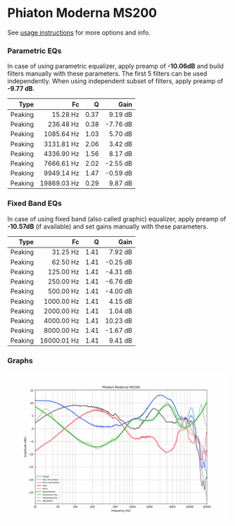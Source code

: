 # Phiaton Moderna MS200
See [usage instructions](https://github.com/jaakkopasanen/AutoEq#usage) for more options and info.

### Parametric EQs
In case of using parametric equalizer, apply preamp of **-10.06dB** and build filters manually
with these parameters. The first 5 filters can be used independently.
When using independent subset of filters, apply preamp of **-9.77 dB**.

| Type    | Fc          |    Q | Gain     |
|--------:|------------:|-----:|---------:|
| Peaking | 15.28 Hz    | 0.37 | 9.19 dB  |
| Peaking | 236.48 Hz   | 0.38 | -7.76 dB |
| Peaking | 1085.64 Hz  | 1.03 | 5.70 dB  |
| Peaking | 3131.81 Hz  | 2.06 | 3.42 dB  |
| Peaking | 4336.90 Hz  | 1.56 | 8.17 dB  |
| Peaking | 7666.61 Hz  | 2.02 | -2.55 dB |
| Peaking | 9949.14 Hz  | 1.47 | -0.59 dB |
| Peaking | 19869.03 Hz | 0.29 | 9.87 dB  |

### Fixed Band EQs
In case of using fixed band (also called graphic) equalizer, apply preamp of **-10.57dB**
(if available) and set gains manually with these parameters.

| Type    | Fc          |    Q | Gain     |
|--------:|------------:|-----:|---------:|
| Peaking | 31.25 Hz    | 1.41 | 7.92 dB  |
| Peaking | 62.50 Hz    | 1.41 | -0.25 dB |
| Peaking | 125.00 Hz   | 1.41 | -4.31 dB |
| Peaking | 250.00 Hz   | 1.41 | -6.76 dB |
| Peaking | 500.00 Hz   | 1.41 | -4.00 dB |
| Peaking | 1000.00 Hz  | 1.41 | 4.15 dB  |
| Peaking | 2000.00 Hz  | 1.41 | 1.04 dB  |
| Peaking | 4000.00 Hz  | 1.41 | 10.23 dB |
| Peaking | 8000.00 Hz  | 1.41 | -1.67 dB |
| Peaking | 16000.01 Hz | 1.41 | 9.41 dB  |

### Graphs
![](./Phiaton%20Moderna%20MS200.png)